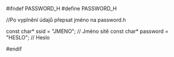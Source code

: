 #ifndef PASSWORD_H
#define PASSWORD_H

//Po vyplnění údajů přepsat jméno na password.h

const char* ssid = "JMENO";     // Jméno sítě
const char* password = "HESLO";        // Heslo

#endif


